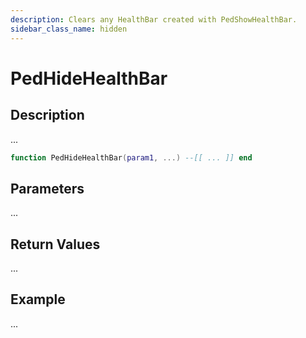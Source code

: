 ```yaml
---
description: Clears any HealthBar created with PedShowHealthBar.
sidebar_class_name: hidden
---
```


# PedHideHealthBar

## Description

...

```lua
function PedHideHealthBar(param1, ...) --[[ ... ]] end
```

## Parameters

...

## Return Values

...

## Example

...

